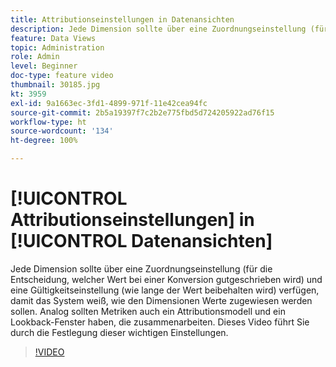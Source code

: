 ```yaml
---
title: Attributionseinstellungen in Datenansichten
description: Jede Dimension sollte über eine Zuordnungseinstellung (für die Entscheidung, welcher Wert bei einer Konversion gutgeschrieben wird) und eine Gültigkeitseinstellung (wie lange der Wert beibehalten wird) verfügen, damit das System weiß, wie den Dimensionen Werte zugewiesen werden sollen. Analog sollten Metriken auch ein Attributionsmodell und ein Lookback-Fenster haben, die zusammenarbeiten. Dieses Video führt Sie durch die Festlegung dieser wichtigen Einstellungen.
feature: Data Views
topic: Administration
role: Admin
level: Beginner
doc-type: feature video
thumbnail: 30185.jpg
kt: 3959
exl-id: 9a1663ec-3fd1-4899-971f-11e42cea94fc
source-git-commit: 2b5a19397f7c2b2e775fbd5d724205922ad76f15
workflow-type: ht
source-wordcount: '134'
ht-degree: 100%

---
```


# [!UICONTROL Attributionseinstellungen] in [!UICONTROL Datenansichten]

Jede Dimension sollte über eine Zuordnungseinstellung (für die Entscheidung, welcher Wert bei einer Konversion gutgeschrieben wird) und eine Gültigkeitseinstellung (wie lange der Wert beibehalten wird) verfügen, damit das System weiß, wie den Dimensionen Werte zugewiesen werden sollen. Analog sollten Metriken auch ein Attributionsmodell und ein Lookback-Fenster haben, die zusammenarbeiten. Dieses Video führt Sie durch die Festlegung dieser wichtigen Einstellungen.

>[!VIDEO](https://video.tv.adobe.com/v/30185/?quality=12&enable10seconds=on&speedcontrol=on)
